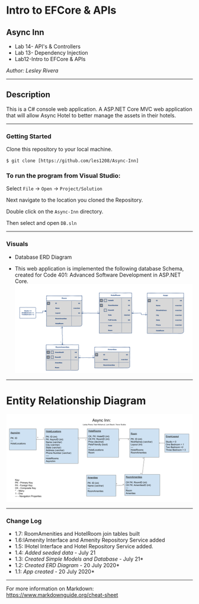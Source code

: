 # Intro to EFCore & APIs
## Async Inn

- Lab 14- API's & Controllers
- Lab 13- Dependency Injection
- Lab12-Intro to EFCore & APIs

*Author: Lesley Rivera*

----

## Description

This is a C# console web application. A ASP.NET Core MVC web application that will allow Async Hotel to better manage the assets in their hotels.


---

### Getting Started
Clone this repository to your local machine.

```
$ git clone [https://github.com/les1208/Async-Inn]
```

### To run the program from Visual Studio:
Select ```File``` -> ```Open``` -> ```Project/Solution```

Next navigate to the location you cloned the Repository.

Double click on the ```Async-Inn``` directory.

Then select and open ```DB.sln```

---

### Visuals
- Database ERD Diagram
* This web application is implemented the following database Schema, created for Code 401: Advanced Software Development in ASP.NET Core.
![ERD](https://github.com/les1208/Async-Inn/blob/master/assets/AsyncInn2.png)
---

# Entity Relationship Diagram
![Image1](https://github.com/les1208/Async-Inn/blob/master/assets/%5BERD%5DAsyncInn.png)


---


### Change Log
- 1.7: RoomAmenities and HotelRoom join tables built
- 1.6:IAmenity Interface and Amenity Repository Service added
- 1.5: IHotel Interface and Hotel Repository Service added.
- 1.4: *Added seeded data* - July 21
- 1.3: *Created Simple Models and Database* - July 21*
- 1.2: *Created ERD Diagram* - 20 July 2020*
- 1.1: *App created* - 20 July 2020*


------------------------------
For more information on Markdown: https://www.markdownguide.org/cheat-sheet
